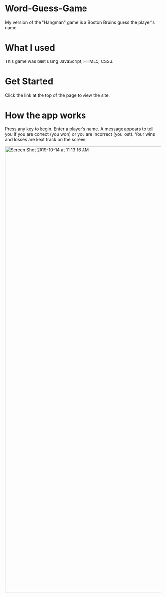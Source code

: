 # Word-Guess-Game

My version of the "Hangman" game is a Boston Bruins guess the player's name. 

# What I used

This game was built using JavaScript, HTML5, CSS3.

# Get Started

Click the link at the top of the page to view the site.

# How the app works 

Press any key to begin. Enter a player's name. A message appears to tell you if you are correct (you won) or you are incorrect (you lost). Your wins and losses are kept track on the screen.

<img width="1438" alt="Screen Shot 2019-10-14 at 11 13 16 AM" src="https://user-images.githubusercontent.com/47362352/66775841-f8e67700-ee92-11e9-87e5-7e02489f805e.png">
